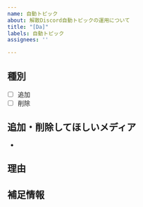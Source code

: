 ```yaml
---
name: 自動トピック
about: 解散Discord自動トピックの運用について
title: "[Da]"
labels: 自動トピック
assignees: ''

---
```


## 種別

- [ ] 追加
- [ ] 削除

## 追加・削除してほしいメディア

- 

## 理由


## 補足情報
